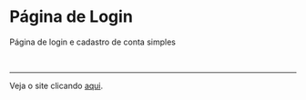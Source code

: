 # Página de Login
<p>Página de login e cadastro de conta simples<p/>
<br/>
<hr/>

<p>Veja o site clicando <a href="https://gabrielveneza.github.io/Login-Page/">aqui<a/>.<p/>

